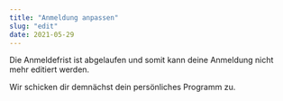 ```yaml
---
title: "Anmeldung anpassen"
slug: "edit"
date: 2021-05-29
---
```


Die Anmeldefrist ist abgelaufen und somit kann deine Anmeldung nicht mehr editiert werden.

Wir schicken dir demnächst dein persönliches Programm zu.
